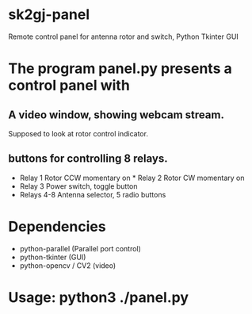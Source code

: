 # sk2gj-panel
Remote control panel for antenna rotor and switch, Python Tkinter GUI

# The program panel.py presents a control panel with 

## A video window, showing webcam stream.
Supposed to look at rotor control indicator.

## buttons for controlling 8 relays.

* Relay 1 Rotor CCW momentary on
* Relay 2 Rotor CW momentary on
* Relay 3 Power switch, toggle button
* Relays 4-8 Antenna selector, 5 radio buttons

# Dependencies
- python-parallel (Parallel port control)
- python-tkinter (GUI)
- python-opencv / CV2 (video)

# Usage: python3 ./panel.py
